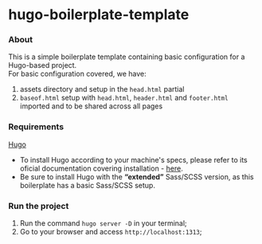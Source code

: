 # hugo-boilerplate-template

### About

This is a simple boilerplate template containing basic configuration for a Hugo-based project. <br>
For basic configuration covered, we have:
1. assets directory and setup in the `head.html` partial
2. `baseof.html` setup with `head.html`, `header.html` and `footer.html` imported and to be shared across all pages

### Requirements

[Hugo](https://gohugo.io/)
- To install Hugo according to your machine's specs, please refer to its oficial documentation covering installation - [here](https://gohugo.io/getting-started/installing/).
- Be sure to install Hugo with the **“extended”** Sass/SCSS version, as this boilerplate has a basic Sass/SCSS setup.

### Run the project
1. Run the command `hugo server -D` in your terminal;
2. Go to your browser and access `http://localhost:1313`;
